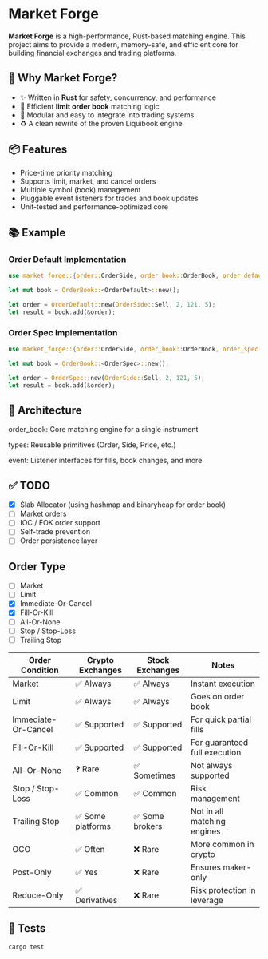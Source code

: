 # Market Forge

**Market Forge** is a high-performance, Rust-based matching engine. This project aims to provide a modern, memory-safe, and efficient core for building financial exchanges and trading platforms.

## 🚀 Why Market Forge?

- ✨ Written in **Rust** for safety, concurrency, and performance
- 🔁 Efficient **limit order book** matching logic
- 🧩 Modular and easy to integrate into trading systems
- ♻️ A clean rewrite of the proven Liquibook engine

## 📦 Features

- Price-time priority matching
- Supports limit, market, and cancel orders
- Multiple symbol (book) management
- Pluggable event listeners for trades and book updates
- Unit-tested and performance-optimized core

## 📚 Example

### Order Default Implementation

```rust
use market_forge::{order::OrderSide, order_book::OrderBook, order_default::OrderDefault};

let mut book = OrderBook::<OrderDefault>::new();

let order = OrderDefault::new(OrderSide::Sell, 2, 121, 5);
let result = book.add(&order);
```

### Order Spec Implementation

```rust
use market_forge::{order::OrderSide, order_book::OrderBook, order_spec::OrderSpec};

let mut book = OrderBook::<OrderSpec>::new();

let order = OrderSpec::new(OrderSide::Sell, 2, 121, 5);
let result = book.add(&order);
```

## 🧱 Architecture

order_book: Core matching engine for a single instrument

types: Reusable primitives (Order, Side, Price, etc.)

event: Listener interfaces for fills, book changes, and more

## ✅ TODO

- [x] Slab Allocator (using hashmap and binaryheap for order book)
- [ ] Market orders
- [ ] IOC / FOK order support
- [ ] Self-trade prevention
- [ ] Order persistence layer

## Order Type

- [ ] Market
- [ ] Limit
- [x] Immediate-Or-Cancel
- [x] Fill-Or-Kill
- [ ] All-Or-None
- [ ] Stop / Stop-Loss
- [ ] Trailing Stop

| Order Condition     | Crypto Exchanges  | Stock Exchanges | Notes                         |
| ------------------- | ----------------- | --------------- | ----------------------------- |
| Market              | ✅ Always         | ✅ Always       | Instant execution             |
| Limit               | ✅ Always         | ✅ Always       | Goes on order book            |
| Immediate-Or-Cancel | ✅ Supported      | ✅ Supported    | For quick partial fills       |
| Fill-Or-Kill        | ✅ Supported      | ✅ Supported    | For guaranteed full execution |
| All-Or-None         | ❓ Rare           | ✅ Sometimes    | Not always supported          |
| Stop / Stop-Loss    | ✅ Common         | ✅ Common       | Risk management               |
| Trailing Stop       | ✅ Some platforms | ✅ Some brokers | Not in all matching engines   |
| OCO                 | ✅ Often          | ❌ Rare         | More common in crypto         |
| Post-Only           | ✅ Yes            | ❌ Rare         | Ensures maker-only            |
| Reduce-Only         | ✅ Derivatives    | ❌ Rare         | Risk protection in leverage   |

## 🧪 Tests

```bash
cargo test
```
